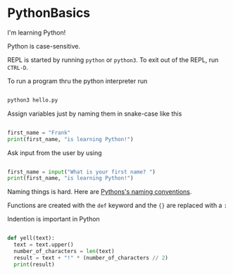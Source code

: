 # PythonBasics

I'm learning Python! 

Python is case-sensitive.

REPL is started by running `python` or `python3`. To exit out of the REPL, run `CTRL-D`.

To run a program thru the python interpreter run 

```python

python3 hello.py

```

Assign variables just by naming them in snake-case like this

```python

first_name = "Frank"
print(first_name, "is learning Python!")

```

Ask input from the user by using 

```python

first_name = input("What is your first name? ")
print(first_name, "is learning Python!")

```

Naming things is hard. Here are [Pythons's naming conventions][pythonNamingConvention].

Functions are created with the `def` keyword and the `{}` are replaced with a `:`

Indention is important in Python

```python

def yell(text): 
  text = text.upper()
  number_of_characters = len(text)
  result = text + "!" * (number_of_characters // 2) 
  print(result)
```

[pythonNamingConvention]: https://www.python.org/dev/peps/pep-0008/#prescriptive-naming-conventions